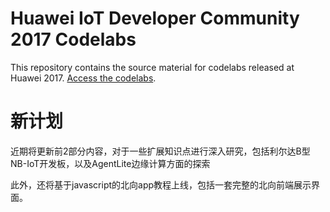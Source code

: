 # Huawei IoT Developer Community 2017 Codelabs

This repository contains the source material for codelabs released at Huawei 2017. [Access the codelabs](http://developer.huawei.com/ict/cn/training/codelab/labs).

# 新计划

近期将更新前2部分内容，对于一些扩展知识点进行深入研究，包括利尔达B型NB-IoT开发板，以及AgentLite边缘计算方面的探索

此外，还将基于javascript的北向app教程上线，包括一套完整的北向前端展示界面。
